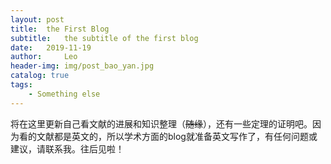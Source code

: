 ```yaml
---
layout: post
title:  the First Blog
subtitle:   the subtitle of the first blog
date:   2019-11-19
author:     Leo
header-img: img/post_bao_yan.jpg
catalog: true
tags:
    - Something else
---
```




将在这里更新自己看文献的进展和知识整理（~~随缘~~），还有一些定理的证明吧。因为看的文献都是英文的，所以学术方面的blog就准备英文写作了，有任何问题或建议，请<a target="_blank" href="http://mail.qq.com/cgi-bin/qm_share?t=qm_mailme&email=HicvKC8vLi5nLi0sLl5wdGttajB7emswfXA" style="text-decoration:none;">联系我</a>。往后见啦！
